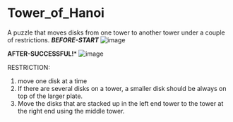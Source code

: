 # Tower_of_Hanoi
A puzzle that moves disks from one tower to another tower under a couple of restrictions.
***BEFORE-START***
![image](https://github.com/user-attachments/assets/36ce5a32-ca07-4281-9cc0-1449ef66a647)

**AFTER-SUCCESSFUL!***
![image](https://github.com/user-attachments/assets/d736a7b2-ffef-4093-aeeb-f864b3ee6ff1)

RESTRICTION:
1. move one disk at a time
2. If there are several disks on a tower, a smaller disk should be always on top of the larger plate.
3. Move the disks that are stacked up in the left end tower to the tower at the right end using the middle tower.
